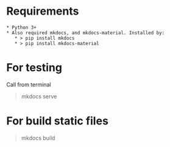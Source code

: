 # Requirements
    * Python 3+
    * Also required mkdocs, and mkdocs-material. Installed by:
       * > pip install mkdocs
       * > pip install mkdocs-material
# For testing

Call from terminal

> mkdocs serve

# For build static files

> mkdocs build